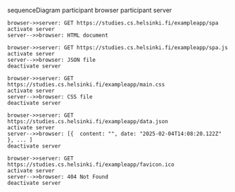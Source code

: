 sequenceDiagram
    participant browser
    participant server

    browser->>server: GET https://studies.cs.helsinki.fi/exampleapp/spa
    activate server
    server-->>browser: HTML document

    browser->>server: GET https://studies.cs.helsinki.fi/exampleapp/spa.js
    activate server
    server-->>browser: JSON file
    deactivate server

    browser->>server: GET https://studies.cs.helsinki.fi/exampleapp/main.css
    activate server
    server-->>browser: CSS file
    deactivate server

    browser->>server: GET https://studies.cs.helsinki.fi/exampleapp/data.json
    activate server
    server-->>browser: [{  content: "", date: "2025-02-04T14:08:20.122Z" }, ... ]
    deactivate server

    browser->>server: GET https://studies.cs.helsinki.fi/exampleapp/favicon.ico
    activate server
    server-->>browser: 404 Not Found
    deactivate server